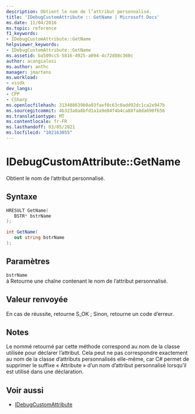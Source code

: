 ```yaml
---
description: Obtient le nom de l’attribut personnalisé.
title: 'IDebugCustomAttribute :: GetName | Microsoft Docs'
ms.date: 11/04/2016
ms.topic: reference
f1_keywords:
- IDebugCustomAttribute::GetName
helpviewer_keywords:
- IDebugCustomAttribute::GetName
ms.assetid: ba509cc5-5816-4925-a094-4c72d88c360c
author: acangialosi
ms.author: anthc
manager: jmartens
ms.workload:
- vssdk
dev_langs:
- CPP
- CSharp
ms.openlocfilehash: 313408639b0a93faef0c63c0add92dc1ca2e947b
ms.sourcegitcommit: 4b323a8a8bfd1a1a9e84f4b4ca88fa8da690f656
ms.translationtype: MT
ms.contentlocale: fr-FR
ms.lasthandoff: 03/05/2021
ms.locfileid: "102163055"
---
```

# <a name="idebugcustomattributegetname"></a>IDebugCustomAttribute::GetName
Obtient le nom de l’attribut personnalisé.

## <a name="syntax"></a>Syntaxe

```cpp
HRESULT GetName( 
   BSTR* bstrName
);
```

```csharp
int GetName(
   out string bstrName
);
```

## <a name="parameters"></a>Paramètres
`bstrName`\
à Retourne une chaîne contenant le nom de l’attribut personnalisé.

## <a name="return-value"></a>Valeur renvoyée
 En cas de réussite, retourne S_OK ; Sinon, retourne un code d’erreur.

## <a name="remarks"></a>Notes
 Le nommé retourné par cette méthode correspond au nom de la classe utilisée pour déclarer l’attribut. Cela peut ne pas correspondre exactement au nom de la classe d’attributs personnalisés elle-même, car C# permet de supprimer le suffixe « Attribute » d’un nom d’attribut personnalisé lorsqu’il est utilisé dans une déclaration.

## <a name="see-also"></a>Voir aussi
- [IDebugCustomAttribute](../../../extensibility/debugger/reference/idebugcustomattribute.md)
